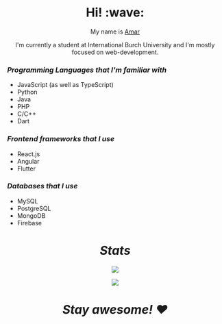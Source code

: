 <h1 align='center'> Hi! :wave:</h1>
<p align='center'>
My name is <a href="https://amarell-dev.vercel.app/">Amar</a>
</p>
<p align='center'>I'm currently a student at International Burch University and I'm mostly focused on web-development.</p>

<h3><i>Programming Languages that I'm familiar with</i></h3>


- JavaScript (as well as TypeScript)
- Python
- Java
- PHP
- C/C++
- Dart

<h3><i>Frontend frameworks that I use</i></h3>


- React.js
- Angular
- Flutter

<h3><i>Databases that I use</i></h3>

 - MySQL
 - PostgreSQL
 - MongoDB
 - Firebase 


<h1 align='center'><i>Stats</i></h1>
<p align="center">
  <img src="https://github-readme-stats.vercel.app/api/?username=amarell&theme=radical&count_private=true&show_icons=true" />
</p>

<p align="center">
  <img src="https://github-readme-stats.vercel.app/api/top-langs/?username=amarell&theme=radical" />
</p>






<h1 align='center'><i>Stay awesome! ❤️</i></h1>

<!--
**amarell/amarell** is a ✨ _special_ ✨ repository because its `README.md` (this file) appears on your GitHub profile.

Here are some ideas to get you started:

- 🔭 I’m currently working on ...
- 🌱 I’m currently learning ...
- 👯 I’m looking to collaborate on ...
- 🤔 I’m looking for help with ...
- 💬 Ask me about ...
- 📫 How to reach me: ...
- 😄 Pronouns: ...
- ⚡ Fun fact: ...
-->
